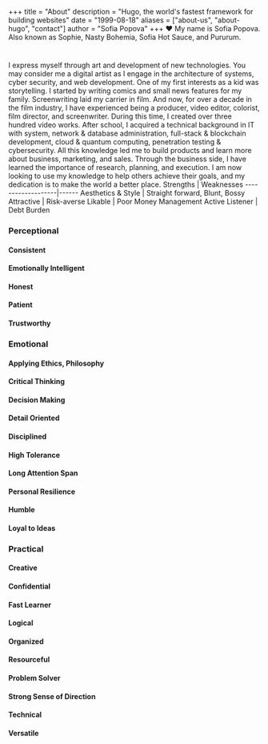 +++
title = "About"
description = "Hugo, the world's fastest framework for building websites"
date = "1999-08-18"
aliases = ["about-us", "about-hugo", "contact"]
author = "Sofia Popova"
+++
:heart:
My name is Sofia Popova. Also known as Sophie, Nasty Bohemia, Sofia Hot Sauce, and Pururum.
#
I express myself through art and development of new technologies. You may consider me a digital artist as I engage in the architecture of systems, cyber security, and web development.
One of my first interests as a kid was storytelling. I started by writing comics and small news features for my family.
Screenwriting laid my carrier in film. And now, for over a decade in the film industry, I have experienced being a producer, video editor, colorist, film director, and screenwriter. During this time, I created over three hundred video works.
After school, I acquired a technical background in IT with system, network & database administration, full-stack & blockchain development, cloud & quantum computing, penetration testing & cybersecurity. All this knowledge led me to build products and learn more about business, marketing, and sales. Through the business side, I have learned the importance of research, planning, and execution. I am now looking to use my knowledge to help others achieve their goals, and my dedication is to make the world a better place.
Strengths          | Weaknesses
-------------------|------
Aesthetics & Style | Straight forward, Blunt, Bossy
Attractive         | Risk-averse
Likable            | Poor Money Management
Active Listener    | Debt Burden


### Perceptional
#### 
#### Consistent
#### Emotionally Intelligent
#### Honest
#### Patient
#### Trustworthy
### Emotional
#### Applying Ethics, Philosophy
#### Critical Thinking
#### Decision Making
#### Detail Oriented
#### Disciplined
#### High Tolerance
#### Long Attention Span
#### Personal Resilience
#### Humble
#### Loyal to Ideas
### Practical
#### Creative
#### Confidential
#### Fast Learner
#### Logical
#### Organized
#### Resourceful
#### Problem Solver
#### Strong Sense of Direction
#### Technical
#### Versatile
